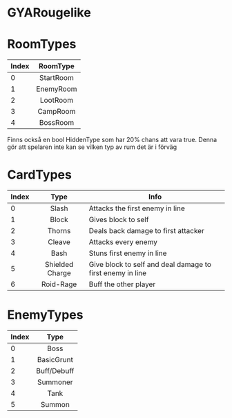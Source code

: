 # GYARougelike

# RoomTypes
| Index | RoomType   |
| ------| :--------: |
| 0     | StartRoom  |
| 1     | EnemyRoom  |
| 2     | LootRoom   |
| 3     | CampRoom   |
| 4     | BossRoom   |

Finns också en bool HiddenType som har 20% chans att vara true. Denna gör att spelaren inte kan se vilken typ av rum det är i förväg

# CardTypes
| Index | Type            | Info                                                      |
| ------| :-------------: | --------------------------------------------------------- |
| 0     | Slash           | Attacks the first enemy in line                           |
| 1     | Block           | Gives block to self                                       |
| 2     | Thorns          | Deals back damage to first attacker                       |
| 3     | Cleave          | Attacks every enemy                                       |
| 4     | Bash            | Stuns first enemy in line                                 |
| 5     | Shielded Charge | Give block to self and deal damage to first enemy in line |
| 6     | Roid-Rage       | Buff the other player                                     |

# EnemyTypes
| Index | Type        |
| ------| :---------: |
| 0     | Boss        |
| 1     | BasicGrunt  |
| 2     | Buff/Debuff |
| 3     | Summoner    |
| 4     | Tank        |
| 5     | Summon      |
